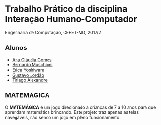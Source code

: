 # Trabalho Prático da disciplina Interação Humano-Computador
Engenharia de Computação, CEFET-MG, 2017/2

## Alunos

* [Ana Cláudia Gomes](https://github.com/gmanaclaudia)
* [Bernardo Muschioni](https://github.com/bmeneghini)
* [Érica Yoshiwara](https://github.com/eriiyoshi)
* [Gustavo Jordão](https://github.com/gustavojordao)
* [Thiago Alexandre]()

## MATEMÁGICA

O **MATEMÁGICA** é um jogo direcionado a crianças de 7 a 10 anos para que aprendam matemática brincando.
Este projeto traz apenas as telas navegáveis, não sendo um jogo em pleno funcionamento.
